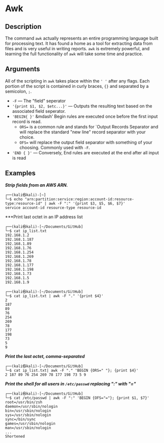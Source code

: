 # Awk
## Description

The command `awk` actually represents an entire programming language built for processing text. It has found a home as a tool for extracting data from files and is very useful in writing reports. `awk` is extremely powerful, and learning the full functionality of `awk` will take some time and practice. 

## Arguments

All of the scripting in `awk` takes place within the ``' '``   after any flags. Each portion of the script is contained in curly braces, `{}` and separated by a semicolon, `;`. 
- `-F` &mdash; The "field" seperator
- `'{print $1, $2, $etc...}'` &mdash; Outputs the resulting text based on the associated field seperator. 
- `'BEGIN{ }'` &mdash' Begin rules are executed once before the first input record is read.
	- `ORS=` is a common rule and stands for `Output Records Separator and will replace the standard "new line" record separator with your choice. 
	- `OFS=` will replace the output field separator with something of your choosing. Commonly used with `-F`. 
- `'END { }'` &mdash; Conversely, End rules are executed at the end after all input is read


## Examples

***Strip fields from an AWS ARN.***

```
┌──(kali㉿kali)-[~]
└─$ echo "arn:partition:service:region:account-id:resource-type:resource-id" | awk -F ":" '{print $3, $5, $6, $7}'
service account-id resource-type resource-id
```

***Print last octet in an IP address list

```
┌──(kali㉿kali)-[~/Documents/GitHub]
└─$ cat ip_list.txt                         
192.168.1.2
192.168.1.187
192.168.1.89
192.168.1.76
192.168.1.254
192.168.1.269
192.168.1.78
192.168.1.177
192.168.1.198
192.168.1.73
192.168.1.5
192.168.1.9
                                                                                     
┌──(kali㉿kali)-[~/Documents/GitHub]
└─$ cat ip_list.txt | awk -F "." '{print $4}'
2
187
89
76
254
269
78
177
198
73
5
9
```

***Print the last octet, comma-separated***
```
┌──(kali㉿kali)-[~/Documents/GitHub]
└─$ cat ip_list.txt| awk -F "." 'BEGIN {ORS=" "}; {print $4}' 
2 187 89 76 254 269 78 177 198 73 5 9     
```

***Print the shell for all users in `/etc/passwd` replacing ":" with "="***
```
┌──(kali㉿kali)-[~/Documents/GitHub]
└─$ cat /etc/passwd | awk -F ":" 'BEGIN {OFS="="}; {print $1, $7}'
root=/usr/bin/zsh
daemon=/usr/sbin/nologin
bin=/usr/sbin/nologin
sys=/usr/sbin/nologin
sync=/bin/sync
games=/usr/sbin/nologin
man=/usr/sbin/nologin
...
Shortened
```


